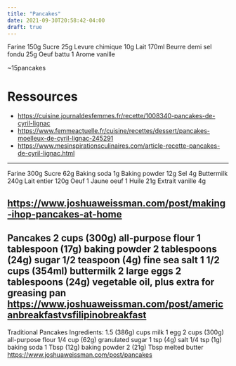 ```yaml
---
title: "Pancakes"
date: 2021-09-30T20:58:42-04:00
draft: true
---
```


Farine 150g
Sucre 25g
Levure chimique 10g
Lait 170ml
Beurre demi sel fondu 25g
Oeuf battu 1
Arome vanille

~15pancakes

# Ressources
- https://cuisine.journaldesfemmes.fr/recette/1008340-pancakes-de-cyril-lignac
- https://www.femmeactuelle.fr/cuisine/recettes/dessert/pancakes-moelleux-de-cyril-lignac-245291
- https://www.mesinspirationsculinaires.com/article-recette-pancakes-de-cyril-lignac.html


---
Farine 300g
Sucre 62g
Baking soda 1g
Baking powder 12g
Sel 4g
Buttermilk 240g
Lait entier 120g
Oeuf 1
Jaune oeuf 1
Huile 21g
Extrait vanille 4g

https://www.joshuaweissman.com/post/making-ihop-pancakes-at-home
---
Pancakes
2 cups (300g) all-purpose flour 
1 tablespoon (17g) baking powder
2 tablespoons (24g) sugar
1/2 teaspoon (4g) fine sea salt
1 1/2 cups (354ml) buttermilk
2 large eggs
2 tablespoons (24g) vegetable oil, plus extra for greasing pan
https://www.joshuaweissman.com/post/americanbreakfastvsfilipinobreakfast
---
Traditional Pancakes Ingredients:
1.5 (386g) cups milk 
1 egg 
2 cups (300g) all-purpose flour 
1/4 cup (62g) granulated sugar 
1 tsp (4g) salt 
1/4 tsp (1g) baking soda 
1 Tbsp (12g) baking powder 
2 (21g) Tbsp melted butter
https://www.joshuaweissman.com/post/pancakes
